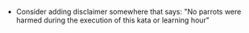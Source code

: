 
- Consider adding disclaimer somewhere that says: "No parrots were harmed during the execution of this kata or learning hour"
